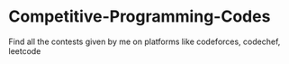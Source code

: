 # Competitive-Programming-Codes
Find all the contests given by me on platforms like codeforces, codechef, leetcode
